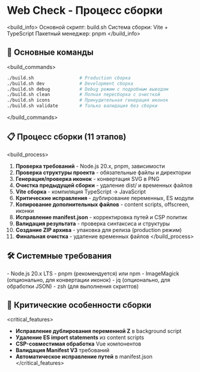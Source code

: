 # Web Check - Процесс сборки

<build_info>
Основной скрипт: build.sh
Система сборки: Vite + TypeScript
Пакетный менеджер: pnpm
</build_info>

## 🔨 Основные команды

<build_commands>

```bash
./build.sh                 # Production сборка
./build.sh dev             # Development сборка
./build.sh debug           # Debug режим с подробным выводом
./build.sh clean           # Полная пересборка с очисткой
./build.sh icons           # Принудительная генерация иконок
./build.sh validate        # Только валидация без сборки
```

</build_commands>

## 📋 Процесс сборки (11 этапов)

<build_process>

1. **Проверка требований** - Node.js 20.x, pnpm, зависимости
2. **Проверка структуры проекта** - обязательные файлы и директории
3. **Генерация/проверка иконок** - конвертация SVG в PNG
4. **Очистка предыдущей сборки** - удаление dist/ и временных файлов
5. **Vite сборка** - компиляция TypeScript → JavaScript
6. **Критические исправления** - дублирование переменных, ES модули
7. **Копирование дополнительных файлов** - content scripts, offscreen, иконки
8. **Исправление manifest.json** - корректировка путей и CSP политик
9. **Валидация результата** - проверка синтаксиса и структуры
10. **Создание ZIP архива** - упаковка для релиза (production режим)
11. **Финальная очистка** - удаление временных файлов
    </build_process>

## 🛠️ Системные требования

<requirements>
- Node.js 20.x LTS
- pnpm (рекомендуется) или npm
- ImageMagick (опционально, для конвертации иконок)
- jq (опционально, для обработки JSON)
- zsh (для выполнения скриптов)
</requirements>

## 🚨 Критические особенности сборки

<critical_features>

- **Исправление дублирования переменной Z** в background script
- **Удаление ES import statements** из content scripts
- **CSP-совместимая обработка** Vue компонентов
- **Валидация Manifest V3** требований
- **Автоматическое исправление путей** в manifest.json
  </critical_features>
